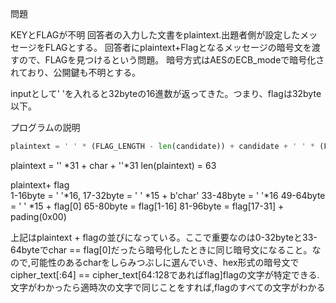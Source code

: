 問題

KEYとFLAGが不明
回答者の入力した文書をplaintext.出題者側が設定したメッセージをFLAGとする。
回答者にplaintext+Flagとなるメッセージの暗号文を渡すので、FLAGを見つけるという問題。
暗号方式はAESのECB_modeで暗号化されており、公開鍵も不明とする。

inputとして' 'を入れると32byteの16進数が返ってきた。つまり、flagは32byte以下。

プログラムの説明
```python
plaintext = ' ' * (FLAG_LENGTH - len(candidate)) + candidate + ' ' * (FLAG_LENGTH - len(candidate))
```
plaintext = '' *31 + char + ''*31
len(plaintext) = 63

plaintext+ flag  
1-16byte = ' '*16, 
17-32byte = ' ' *15 + b'char' 
33-48byte = ' '*16
49-64byte =  ' ' *15 + flag[0]
65-80byte = flag[1-16]
81-96byte = flag[17-31] + pading(0x00)

上記はplaintext + flagの並びになっている。ここで重要なのは0-32byteと33-64byteでchar == flag[0]だったら暗号化したときに同じ暗号文になること。なので,可能性のあるcharをしらみつぶしに選んでいき、hex形式の暗号文でcipher_text[:64] == cipher_text[64:128であればflag]flagの文字が特定できる.文字がわかったら適時次の文字で同じことをすれば,flagのすべての文字がわかる